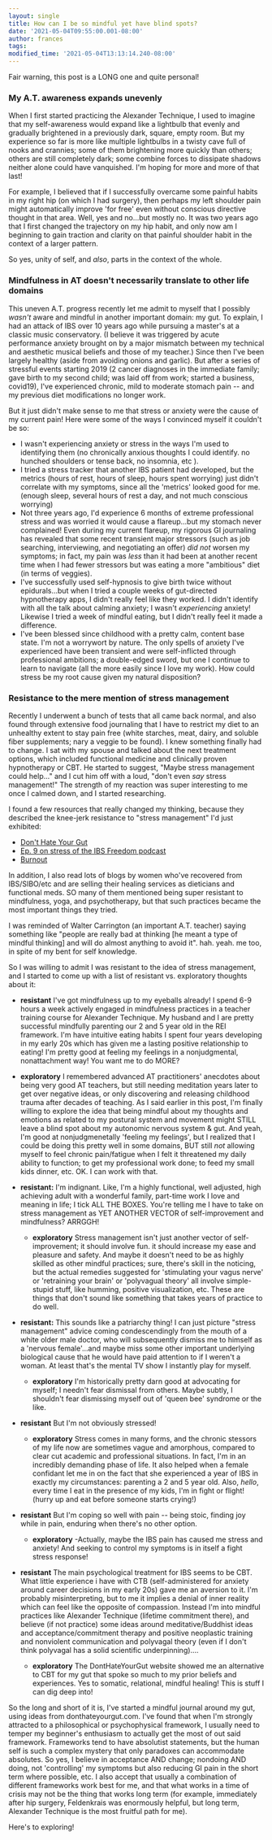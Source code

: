 ```yaml
---
layout: single
title: How can I be so mindful yet have blind spots?
date: '2021-05-04T09:55:00.001-08:00'
author: frances
tags:
modified_time: '2021-05-04T13:13:14.240-08:00'
---
```


Fair warning, this post is a LONG one and quite personal! 


### My A.T. awareness expands unevenly

When I first started practicing the Alexander Technique, I used to imagine that my self-awareness  would expand like a lightbulb that evenly and gradually brightened in a previously dark, square, empty room.  But my experience so far is more like multiple lightbulbs in a twisty cave full of nooks and crannies; some of them brightening more quickly than others; others are still completely dark; some combine forces to dissipate shadows neither alone could have vanquished. I'm hoping for more and more of that last! 

For example, I believed that if I successfully overcame some painful habits in my right hip (on which I had surgery), then perhaps my left shoulder pain might automatically improve 'for free' even without conscious directive thought in that area. Well, yes and no...but mostly no. It was two years ago that I first changed the trajectory on my hip habit, and only now am I beginning to gain traction and clarity on that painful shoulder habit in the context of a larger pattern.

 So yes, unity of self, and *also*, parts in the context of the whole. 

### Mindfulness in AT doesn't necessarily translate to other life domains

This uneven A.T. progress recently let me admit to myself that I possibly *wasn't* aware and mindful in another important domain: my gut.  To explain, I had an attack of IBS over 10 years ago while pursuing a master's at a classic music conservatory. (I believe it was triggered by acute performance anxiety brought on by a major mismatch between my technical and aesthetic musical beliefs and those of my teacher.)  Since then I've been largely healthy (aside from avoiding onions and garlic). But after a series of stressful events starting 2019 (2 cancer diagnoses in the immediate family; gave birth to my second child; was laid off from work; started a business, covid19), I've experienced chronic, mild to moderate stomach pain -- and my previous diet modifications no longer work. 

But it just didn't make sense to me that stress or anxiety were the cause of my current pain! Here were some of the ways I convinced myself it couldn't be so:

- I wasn't experiencing anxiety or stress in the ways I'm used to identifying them (no chronically anxious thoughts I could identify. no hunched shoulders or tense back, no insomnia, etc ).
-  I tried a stress tracker that another IBS patient had developed, but the metrics (hours of rest, hours of sleep, hours spent worrying) just didn't correlate with my symptoms, since all the 'metrics' looked good for me. (enough sleep, several hours of rest a day, and not much conscious worrying)
- Not three years ago, I'd experience 6 months of extreme professional stress and was worried it would cause a flareup...but my stomach never complained!  Even during my current flareup, my rigorous GI journaling has revealed that some recent transient major stressors (such as job searching, interviewing, and negotiating an offer) *did not* worsen my symptoms; in fact, my pain was *less* than it had been at another recent time when I had fewer stressors but was eating a more "ambitious" diet (in terms of veggies).
- I've successfully used self-hypnosis to give birth twice without epidurals...but when I tried a couple weeks of gut-directed hypnotherapy apps, I didn't really feel like they worked.  I didn't identify with all the talk about calming anxiety; I wasn't *experiencing* anxiety!  Likewise I tried a week of mindful eating, but I didn't really feel it made a difference.
- I've been blessed since childhood with a pretty calm, content base state. I'm not a worrywort by nature. The only spells of anxiety I've experienced have been transient and were self-inflicted through professional ambitions; a double-edged sword, but one I continue to learn to navigate (all the more easily since I love my work).  How could stress be my root cause given my natural disposition? 


### Resistance to the mere mention of stress management

Recently I underwent a bunch of tests that all came back normal, and also found through extensive food journaling that I have to restrict my diet to an unhealthy extent to stay pain free (white starches, meat, dairy, and soluble fiber supplements; nary a veggie to be found). I knew something finally had to change. I sat with my spouse and talked about the next treatment options, which included functional medicine and clinically proven hypnotherapy or CBT. He started to suggest, "Maybe stress management could help..."  and I cut him off with a loud, "don't even *say* stress management!" The strength of my reaction was super interesting to me once I calmed down, and I started researching. 

I found a few resources that really changed my thinking, because they described the knee-jerk resistance to "stress management" I'd just exhibited:

- [Don't Hate Your Gut](https://donthateyourguts.com/)
- [Ep. 9 on stress of the IBS Freedom podcast](https://podcasts.apple.com/us/podcast/ibs-freedom-podcast/id1536659361)
- [Burnout](https://www.penguinrandomhouse.com/books/592377/burnout-by-emily-nagoski-phd-and-amelia-nagoski-dma/)

In addition, I also read lots of blogs by women who've recovered from IBS/SIBO/etc and are selling their healing services as dieticians and functional meds. SO many of them mentioned being super resistant to mindfulness, yoga, and psychotherapy, but that such practices became the most important things they tried.

I was reminded of Walter Carrington (an important A.T. teacher) saying something like "people are really bad at thinking [he meant a type of mindful thinking] and will do almost anything to avoid it". hah. yeah. me too, in spite of my bent for self knowledge. 

So I was willing to admit I was resistant to the idea of stress management, and I started to come up with a list of resistant vs. exploratory thoughts about it:


-  **resistant** I've got mindfulness up to my eyeballs already! I spend 6-9 hours a week actively engaged in mindfulness practices in a teacher training course for Alexander Technique.     My husband and I are pretty successful mindfully parenting our 2 and 5 year old in the REI framework.  I'm have intuitive eating habits I spent four years developing in my early 20s which has given me a lasting positive relationship to eating!  I'm pretty good at feeling my feelings in a nonjudgmental, nonattachment way! You want me to do MORE?
  - **exploratory**  I remembered advanced AT practitioners' anecdotes about being very good AT teachers, but still needing meditation years later to get over negative ideas, or only discovering and releasing childhood trauma after decades of teaching. As I said earlier in this post, I'm finally willing to explore the idea that being mindful about my thoughts and emotions as related to my postural system and movement might STILL leave a blind spot about my autonomic nervous system & gut.  And yeah, I'm good at nonjudgmenetally 'feeling my feelings', but I realized that I could be doing this pretty well in some domains, BUT still *not* allowing myself to feel chronic pain/fatigue when I felt it threatened my daily ability to function; to get my professional work done; to feed my small kids dinner, etc.  OK. I can work with that. 

- **resistant:** I'm indignant. Like, I'm a highly functional, well adjusted, high achieving adult with a wonderful family, part-time work I love and meaning in life; I tick ALL THE BOXES. You're telling me I have to take on stress management as YET ANOTHER VECTOR of self-improvement and mindfulness? ARRGGH! 
  -  **exploratory**  Stress management isn't just another vector of self-improvement; it should involve fun. it should increase my ease and pleasure and safety.  And maybe it doesn't need to be as highly skilled as other mindful practices; sure, there's skill in the noticing, but the actual remedies suggested for 'stimulating your vagus nerve' or 'retraining your brain' or 'polyvagual theory' all involve simple-stupid stuff, like humming, positive visualization, etc. These are things that don't sound like something that takes years of practice to do well. 
- **resistant:** This sounds like a patriarchy thing! I can just picture "stress management" advice coming condescendingly from the mouth of a white older male doctor, who will subsequently dismiss me to himself as a 'nervous female'...and maybe miss some other important underlying biological cause that he would have paid attention to if I weren't a woman. At least that's the mental TV show I instantly play for myself.
  - **exploratory** I'm historically pretty darn good at advocating for myself;  I needn't fear dismissal from others. Maybe subtly, I shouldn't fear dismissing myself out of 'queen bee' syndrome or the like.
- **resistant** But I'm not obviously stressed! 
  - **exploratory** Stress comes in many forms, and the chronic stessors of my life now are sometimes vague and amorphous, compared to clear cut academic and professional situations. In fact, I'm in an incredibly demanding phase of life. It also helped when a female confidant let me in on the fact that she experienced a year of IBS in exactly my circumstances: parenting a 2 and 5 year old.  Also, *hello*, every time I eat in the presence of my kids, I'm in fight or flight! (hurry up and eat before someone starts crying!)
- **resistant** But I'm coping so well with pain -- being stoic, finding joy while in pain, enduring when there's no other option.
  -  **exploratory** -Actually, maybe the IBS pain has caused me stress and anxiety! And seeking to control my symptoms is in itself a fight stress response! 
- **resistant** The main psychological treatment for IBS seems to be CBT.  What little experience i have with CTB (self-administered for anxiety around career decisions in my early 20s) gave me an aversion to it. I'm probably misinterpreting, but to me it implies a denial of inner reality which can feel like the opposite of compassion.  Instead I'm into mindful practices like Alexander Technique (lifetime commitment there),  and believe (if not practice) some ideas around meditative/Buddhist ideas and acceptance/commitment therapy and positive neoplastic training and nonviolent communication and polyvagal theory (even if I don't think polyvagal has a solid scientific underpinning)....
  - **exploratory** The DontHateYourGut website showed me an alternative to CBT for my gut that spoke so much to my prior beliefs and experiences. Yes to somatic, relational, mindful healing! This is stuff I can dig deep into! 


So the long and short of it is, I've started a mindful journal around my gut, using ideas from donthateyourgut.com. I've found that when I'm strongly attracted to a philosophical or psychophysical framework, I usually need to temper my beginner's enthusiasm to actually get the most of out said framework.  Frameworks tend to have absolutist statements, but the human self is such a complex mystery that only paradoxes can accommodate absolutes. So yes, I believe in acceptance AND change; nondoing AND doing, not 'controlling' my symptoms but also reducing GI  pain in the short term where possible, etc. I also accept that usually a combination of different frameworks work best for me, and that what works in a time of crisis may not be the thing that works long term (for example, immediately after hip surgery, Feldenkrais was enormously helpful, but long term, Alexander Technique is the most fruitful path for me).

Here's to exploring!


